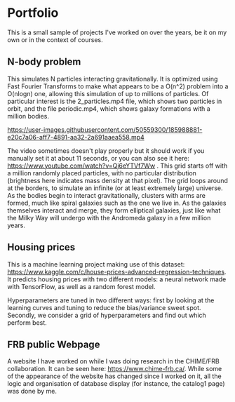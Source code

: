 # Portfolio

This is a small sample of projects I've worked on over the years, be it on my own or in the context of courses.

## N-body problem

This simulates N particles interacting gravitationally. It is optimized using Fast Fourier Transforms to make what appears to be a O(n^2) problem into a O(nlogn) one, allowing this simulation of up to millions of particles. Of particular interest is the 2_particles.mp4 file, which shows two particles in orbit, and the file periodic.mp4, which shows galaxy formations with a million bodies.

https://user-images.githubusercontent.com/50559300/185988881-e20c7a06-aff7-4891-aa32-2a691aaea558.mp4

The video sometimes doesn't play properly but it should work if you manually set it at about 11 seconds, or you can also see it here: https://www.youtube.com/watch?v=Qj6eYTVf7Ww . This grid starts off with a million randomly placed particles, with no particular distribution (brightness here indicates mass density at that pixel). The grid loops around at the borders, to simulate an infinite (or at least extremely large) universe. As the bodies begin to interact gravitationally, clusters with arms are formed, much like spiral galaxies such as the one we live in. As the galaxies themselves interact and merge, they form elliptical galaxies, just like what the Milky Way will undergo with the Andromeda galaxy in a few million years.

## Housing prices

This is a machine learning project making use of this dataset: https://www.kaggle.com/c/house-prices-advanced-regression-techniques. It predicts housing prices with two different models: a neural network made with TensorFlow, as well as a random forest model.

Hyperparameters are tuned in two different ways: first by looking at the learning curves and tuning to reduce the bias/variance sweet spot. Secondly, we consider a grid of hyperparameters and find out which perform best.

## FRB public Webpage

A website I have worked on while I was doing research in the CHIME/FRB collaboration. It can be seen here: https://www.chime-frb.ca/. While some of the appearance of the website has changed since I worked on it, all the logic and organisation of database display (for instance, the catalog1 page) was done by me.
